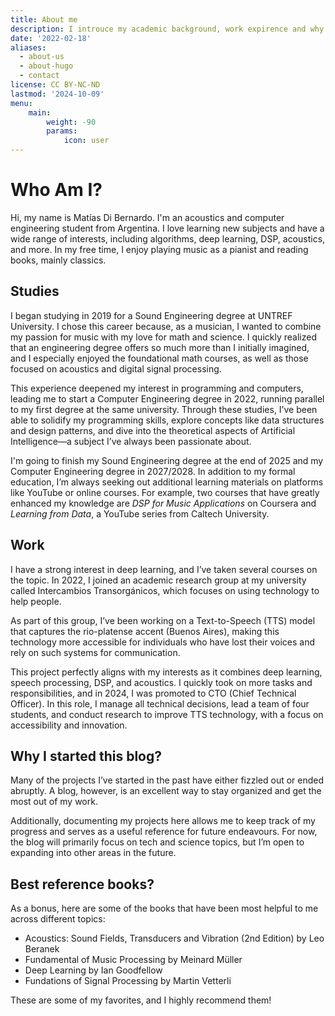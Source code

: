 ```yaml
---
title: About me
description: I introuce my academic background, work expirence and why I start this blog.
date: '2022-02-18'
aliases:
  - about-us
  - about-hugo
  - contact
license: CC BY-NC-ND
lastmod: '2024-10-09'
menu:
    main: 
        weight: -90
        params:
            icon: user
---
```


# Who Am I? 
Hi, my name is Matías Di Bernardo. I'm an acoustics and computer engineering student from Argentina. I love learning new subjects and have a wide range of interests, including algorithms, deep learning, DSP, acoustics, and more. In my free time, I enjoy playing music as a pianist and reading books, mainly classics.

## Studies 
I began studying in 2019 for a Sound Engineering degree at UNTREF University. I chose this career because, as a musician, I wanted to combine my passion for music with my love for math and science. I quickly realized that an engineering degree offers so much more than I initially imagined, and I especially enjoyed the foundational math courses, as well as those focused on acoustics and digital signal processing.

This experience deepened my interest in programming and computers, leading me to start a Computer Engineering degree in 2022, running parallel to my first degree at the same university. Through these studies, I’ve been able to solidify my programming skills, explore concepts like data structures and design patterns, and dive into the theoretical aspects of Artificial Intelligence—a subject I’ve always been passionate about.

I'm going to finish my Sound Engineering degree at the end of 2025 and my Computer Engineering degree in 2027/2028.
In addition to my formal education, I’m always seeking out additional learning materials on platforms like YouTube or online courses. For example, two courses that have greatly enhanced my knowledge are *DSP for Music Applications* on Coursera and *Learning from Data*, a YouTube series from Caltech University.

## Work 
I have a strong interest in deep learning, and I’ve taken several courses on the topic. In 2022, I joined an academic research group at my university called Intercambios Transorgánicos, which focuses on using technology to help people.

As part of this group, I’ve been working on a Text-to-Speech (TTS) model that captures the rio-platense accent (Buenos Aires), making this technology more accessible for individuals who have lost their voices and rely on such systems for communication.

This project perfectly aligns with my interests as it combines deep learning, speech processing, DSP, and acoustics. I quickly took on more tasks and responsibilities, and in 2024, I was promoted to CTO (Chief Technical Officer). In this role, I manage all technical decisions, lead a team of four students, and conduct research to improve TTS technology, with a focus on accessibility and innovation.

## Why I started this blog? 
Many of the projects I’ve started in the past have either fizzled out or ended abruptly. A blog, however, is an excellent way to stay organized and get the most out of my work.

Additionally, documenting my projects here allows me to keep track of my progress and serves as a useful reference for future endeavours. For now, the blog will primarily focus on tech and science topics, but I’m open to expanding into other areas in the future.

## Best reference books? 
As a bonus, here are some of the books that have been most helpful to me across different topics:

* Acoustics: Sound Fields, Transducers and Vibration (2nd Edition) by Leo Beranek 
* Fundamental of Music Processing by Meinard Müller 
* Deep Learning by Ian Goodfellow 
* Fundations of Signal Processing by Martin Vetterli 

These are some of my favorites, and I highly recommend them!
